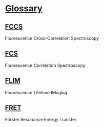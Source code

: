 # [Glossary](#glossary)

## [FCCS](#fccs)

Fluorescence Cross-Correlation Spectroscopy

## [FCS](#fcs)

Fluorescence Correlation Spectroscopy

## [FLIM](#flim)

Fluorescence Lifetime IMaging

## [FRET](#fret)

Förster Resonance Energy Transfer

[1]: #glossary

[2]: #fccs

[3]: #fcs

[4]: #flim

[5]: #fret
